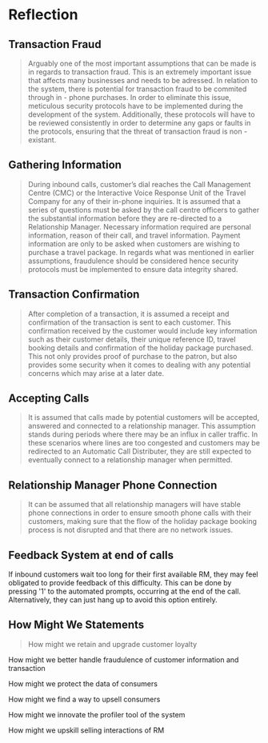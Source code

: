 # Reflection 

## Transaction Fraud
> Arguably one of the most important assumptions that can be made is in regards to transaction fraud. This is an extremely important issue that affects many businesses and needs to be adressed. In relation to the system, there is potential for transaction fraud to be commited through in - phone purchases. In order to eliminate this issue, meticulous security protocols have to be implemented during the development of the system. Additionally, these protocols will have to be reviewed consistently in order to determine any gaps or faults in the protocols, ensuring that the threat of transaction fraud is non - existant.

## Gathering Information
> During inbound calls, customer’s dial reaches the Call Management Centre (CMC) or the Interactive Voice Response Unit of the Travel Company for any of their in-phone inquiries. It is assumed that a series of questions must be asked by the call centre officers to gather the substantial information before they are re-directed to a Relationship Manager. Necessary information required are personal information, reason of their call, and travel information. Payment information are only to be asked when customers are wishing to purchase a travel package. In regards what was mentioned in earlier assumptions, fraudulence should be considered hence security protocols must be implemented to ensure data integrity shared. 
## Transaction Confirmation
>After completion of a transaction, it is assumed a receipt and confirmation of the transaction is sent to each customer. This confirmation received by the customer would include key information such as their customer details, their unique reference ID, travel booking details and confirmation of the holiday package purchased. This not only provides proof of purchase to the patron, but also provides some security when it comes to dealing with any potential concerns which may arise at a later date.

## Accepting Calls 
>It is assumed that calls made by potential customers will be accepted, answered and connected to a relationship manager. This assumption stands during periods where there may be an influx in caller traffic. In these scenarios where lines are too congested and customers may be redirected to an Automatic Call Distributer, they are still expected to eventually connect to a relationship manager when permitted. 

## Relationship Manager Phone Connection
> It can be assumed that all relationship managers will have stable phone connections in order to ensure smooth phone calls with their customers, making sure that the flow of the holiday package booking process is not disrupted and that there are no network issues.

## Feedback System at end of calls
If inbound customers wait too long for their first available RM, they may feel obligated to provide feedback of this difficulty. This can be done by pressing '1' to the automated prompts, occurring at the end of the call. Alternatively, they can just hang up to avoid this option entirely.

## How Might We Statements 
> How might we retain and upgrade customer loyalty

How might we better handle fraudulence of customer information and transaction 

How might we protect the data of consumers

How might we find a way to upsell consumers

How might we innovate the profiler tool of the system 

How might we upskill selling interactions of RM

